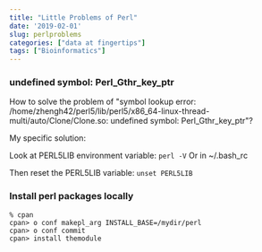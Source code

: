 ```yaml
---
title: "Little Problems of Perl"
date: '2019-02-01'
slug: perlproblems
categories: ["data at fingertips"]
tags: ["Bioinformatics"]
---
```


### undefined symbol: Perl\_Gthr\_key\_ptr

How to solve the problem of "symbol lookup error: /home/zhengh42/perl5/lib/perl5/x86_64-linux-thread-multi/auto/Clone/Clone.so: undefined symbol: Perl\_Gthr\_key\_ptr"?

My specific solution:

Look at PERL5LIB environment variable: `perl -V` Or in ~/.bash_rc

Then reset the PERL5LIB variable: `unset PERL5LIB`

### Install perl packages locally
```
% cpan
cpan> o conf makepl_arg INSTALL_BASE=/mydir/perl
cpan> o conf commit
cpan> install themodule
```

